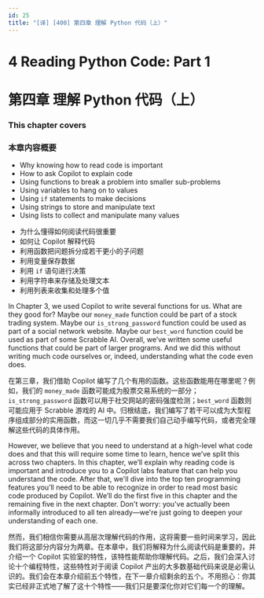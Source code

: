 ```yaml
---
id: 25
title: "[译] [400] 第四章 理解 Python 代码（上）"
---
```


# 4 Reading Python Code: Part 1
# 第四章 理解 Python 代码（上）

### This chapter covers
### 本章内容概要

* Why knowing how to read code is important
* How to ask Copilot to explain code
* Using functions to break a problem into smaller sub-problems
* Using variables to hang on to values
* Using `if` statements to make decisions
* Using strings to store and manipulate text
* Using lists to collect and manipulate many values

<!-- -->

* 为什么懂得如何阅读代码很重要
* 如何让 Copilot 解释代码
* 利用函数把问题拆分成若干更小的子问题
* 利用变量保存数据
* 利用 `if` 语句进行决策
* 利用字符串来存储及处理文本
* 利用列表来收集和处理多个值

In Chapter 3, we used Copilot to write several functions for us. What are they good for? Maybe our `money_made` function could be part of a stock trading system. Maybe our `is_strong_password` function could be used as part of a social network website. Maybe our `best_word` function could be used as part of some Scrabble AI. Overall, we’ve written some useful functions that could be part of larger programs. And we did this without writing much code ourselves or, indeed, understanding what the code even does.

在第三章，我们借助 Copilot 编写了几个有用的函数。这些函数能用在哪里呢？例如，我们的 `money_made` 函数可能成为股票交易系统的一部分；`is_strong_password` 函数可以用于社交网站的密码强度检测；`best_word` 函数则可能应用于 Scrabble 游戏的 AI 中。归根结底，我们编写了若干可以成为大型程序组成部分的实用函数，而这一切几乎不需要我们自己动手编写代码，或者完全理解这些代码的具体作用。

However, we believe that you need to understand at a high-level what code does and that this will require some time to learn, hence we’ve split this across two chapters. In this chapter, we’ll explain why reading code is important and introduce you to a Copilot labs feature that can help you understand the code. After that, we'll dive into the top ten programming features you’ll need to be able to recognize in order to read most basic code produced by Copilot. We’ll do the first five in this chapter and the remaining five in the next chapter. Don't worry: you've actually been informally introduced to all ten already—we're just going to deepen your understanding of each one.

然而，我们相信你需要从高层次理解代码的作用，这将需要一些时间来学习，因此我们将这部分内容分为两章。在本章中，我们将解释为什么阅读代码是重要的，并介绍一个 Copilot 实验室的特性，该特性能帮助你理解代码。之后，我们会深入讨论十个编程特性，这些特性对于阅读 Copilot 产出的大多数基础代码来说是必需认识的。我们会在本章介绍前五个特性，在下一章介绍剩余的五个。不用担心：你其实已经非正式地了解了这十个特性——我们只是要深化你对它们每一个的理解。
